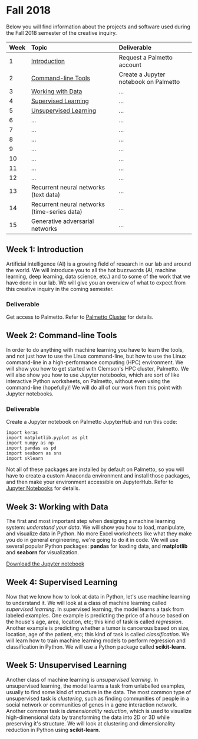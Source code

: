 # Fall 2018

Below you will find information about the projects and software used during the Fall 2018 semester of the creative inquiry.

| Week | Topic                                                      | Deliverable                           |
|:-----|:-----------------------------------------------------------|:--------------------------------------|
| 1    | <a href="#intro">Introduction</a>                          | Request a Palmetto account            |
| 2    | <a href="#command-line">Command-line Tools</a>             | Create a Jupyter notebook on Palmetto |
| 3    | <a href="#data">Working with Data</a>                      | ...                                   |
| 4    | <a href="#supervised-learning">Supervised Learning</a>     | ...                                   |
| 5    | <a href="#unsupervised-learning">Unsupervised Learning</a> | ...                                   |
| 6    | ...                                                        | ...                                   |
| 7    | ...                                                        | ...                                   |
| 8    | ...                                                        | ...                                   |
| 9    | ...                                                        | ...                                   |
| 10   | ...                                                        | ...                                   |
| 11   | ...                                                        | ...                                   |
| 12   | ...                                                        | ...                                   |
| 13   | Recurrent neural networks (text data)                      | ...                                   |
| 14   | Recurrent neural networks (time-series data)               | ...                                   |
| 15   | Generative adversarial networks                            | ...                                   |

<a name="intro"/>

## Week 1: Introduction

Artificial intelligence (AI) is a growing field of research in our lab and around the world. We will introduce you to all the hot buzzwords (AI, machine learning, deep learning, data science, etc.) and to some of the work that we have done in our lab. We will give you an overview of what to expect from this creative inquiry in the coming semester.

### Deliverable

Get access to Palmetto. Refer to [Palmetto Cluster](../skills/palmetto-cluster.md) for details.

<a name="command-line"/>

## Week 2: Command-line Tools

In order to do anything with machine learning you have to learn the tools, and not just how to use the Linux command-line, but how to use the Linux command-line in a high-performance computing (HPC) environment. We will show you how to get started with Clemson's HPC cluster, Palmetto. We will also show you how to use Jupyter notebooks, which are sort of like interactive Python worksheets, on Palmetto, without even using the command-line (hopefully)! We will do all of our work from this point with Jupyter notebooks.

### Deliverable

Create a Jupyter notebook on Palmetto JupyterHub and run this code:
```
import keras
import matplotlib.pyplot as plt
import numpy as np
import pandas as pd
import seaborn as sns
import sklearn
```

Not all of these packages are installed by default on Palmetto, so you will have to create a custom Anaconda environment and install those packages, and then make your environment accessible on JupyterHub. Refer to [Jupyter Notebooks](../skills/jupyter-notebooks.md) for details.

<a name="data"/>

## Week 3: Working with Data

The first and most important step when designing a machine learning system: _understand your data_. We will show you how to load, manipulate, and visualize data in Python. No more Excel worksheets like what they make you do in general engineering, we're going to do it in code. We will use several popular Python packages: __pandas__ for loading data, and __matplotlib__ and __seaborn__ for visualization.

<a download href="../assets/notebooks/Data_Load_Vis.ipynb">Download the Jupyter notebook</a>

<a name="supervised-learning"/>

## Week 4: Supervised Learning

Now that we know how to look at data in Python, let's use machine learning to understand it. We will look at a class of machine learning called _supervised learning_. In supervised learning, the model learns a task from labeled examples. One example is predicting the price of a house based on the house's age, area, location, etc; this kind of task is called _regression_. Another example is predicting whether a tumor is cancerous based on size, location, age of the patient, etc; this kind of task is called _classification_. We will learn how to train machine learning models to perform regression and classification in Python. We will use a Python package called __scikit-learn__.

<a name="unsupervised-learning"/>

## Week 5: Unsupervised Learning

Another class of machine learning is _unsupervised learning_. In unsupervised learning, the model learns a task from unlabelled examples, usually to find some kind of structure in the data. The most common type of unsupervised task is _clustering_, such as finding communities of people in a social network or communities of genes in a gene interaction network. Another common task is _dimensionality reduction_, which is used to visualize high-dimensional data by transforming the data into 2D or 3D while preserving it's structure. We will look at clustering and dimensionality reduction in Python using __scikit-learn__.
